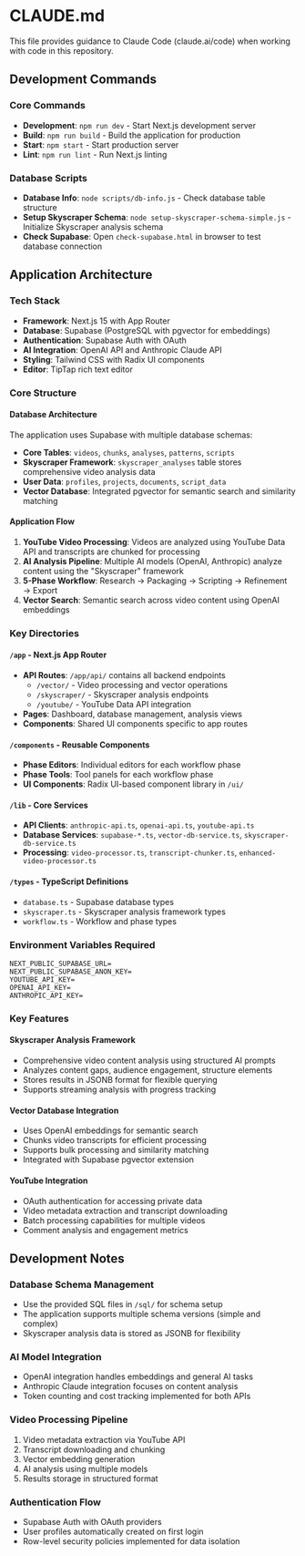 # CLAUDE.md

This file provides guidance to Claude Code (claude.ai/code) when working with code in this repository.

## Development Commands

### Core Commands
- **Development**: `npm run dev` - Start Next.js development server
- **Build**: `npm run build` - Build the application for production
- **Start**: `npm start` - Start production server
- **Lint**: `npm run lint` - Run Next.js linting

### Database Scripts
- **Database Info**: `node scripts/db-info.js` - Check database table structure
- **Setup Skyscraper Schema**: `node setup-skyscraper-schema-simple.js` - Initialize Skyscraper analysis schema
- **Check Supabase**: Open `check-supabase.html` in browser to test database connection

## Application Architecture

### Tech Stack
- **Framework**: Next.js 15 with App Router
- **Database**: Supabase (PostgreSQL with pgvector for embeddings)
- **Authentication**: Supabase Auth with OAuth
- **AI Integration**: OpenAI API and Anthropic Claude API
- **Styling**: Tailwind CSS with Radix UI components
- **Editor**: TipTap rich text editor

### Core Structure

#### Database Architecture
The application uses Supabase with multiple database schemas:
- **Core Tables**: `videos`, `chunks`, `analyses`, `patterns`, `scripts`
- **Skyscraper Framework**: `skyscraper_analyses` table stores comprehensive video analysis data
- **User Data**: `profiles`, `projects`, `documents`, `script_data`
- **Vector Database**: Integrated pgvector for semantic search and similarity matching

#### Application Flow
1. **YouTube Video Processing**: Videos are analyzed using YouTube Data API and transcripts are chunked for processing
2. **AI Analysis Pipeline**: Multiple AI models (OpenAI, Anthropic) analyze content using the "Skyscraper" framework
3. **5-Phase Workflow**: Research → Packaging → Scripting → Refinement → Export
4. **Vector Search**: Semantic search across video content using OpenAI embeddings

### Key Directories

#### `/app` - Next.js App Router
- **API Routes**: `/app/api/` contains all backend endpoints
  - `/vector/` - Video processing and vector operations
  - `/skyscraper/` - Skyscraper analysis endpoints
  - `/youtube/` - YouTube Data API integration
- **Pages**: Dashboard, database management, analysis views
- **Components**: Shared UI components specific to app routes

#### `/components` - Reusable Components
- **Phase Editors**: Individual editors for each workflow phase
- **Phase Tools**: Tool panels for each workflow phase
- **UI Components**: Radix UI-based component library in `/ui/`

#### `/lib` - Core Services
- **API Clients**: `anthropic-api.ts`, `openai-api.ts`, `youtube-api.ts`
- **Database Services**: `supabase-*.ts`, `vector-db-service.ts`, `skyscraper-db-service.ts`
- **Processing**: `video-processor.ts`, `transcript-chunker.ts`, `enhanced-video-processor.ts`

#### `/types` - TypeScript Definitions
- `database.ts` - Supabase database types
- `skyscraper.ts` - Skyscraper analysis framework types
- `workflow.ts` - Workflow and phase types

### Environment Variables Required
```
NEXT_PUBLIC_SUPABASE_URL=
NEXT_PUBLIC_SUPABASE_ANON_KEY=
YOUTUBE_API_KEY=
OPENAI_API_KEY=
ANTHROPIC_API_KEY=
```

### Key Features

#### Skyscraper Analysis Framework
- Comprehensive video content analysis using structured AI prompts
- Analyzes content gaps, audience engagement, structure elements
- Stores results in JSONB format for flexible querying
- Supports streaming analysis with progress tracking

#### Vector Database Integration
- Uses OpenAI embeddings for semantic search
- Chunks video transcripts for efficient processing
- Supports bulk processing and similarity matching
- Integrated with Supabase pgvector extension

#### YouTube Integration
- OAuth authentication for accessing private data
- Video metadata extraction and transcript downloading
- Batch processing capabilities for multiple videos
- Comment analysis and engagement metrics

## Development Notes

### Database Schema Management
- Use the provided SQL files in `/sql/` for schema setup
- The application supports multiple schema versions (simple and complex)
- Skyscraper analysis data is stored as JSONB for flexibility

### AI Model Integration
- OpenAI integration handles embeddings and general AI tasks
- Anthropic Claude integration focuses on content analysis
- Token counting and cost tracking implemented for both APIs

### Video Processing Pipeline
1. Video metadata extraction via YouTube API
2. Transcript downloading and chunking
3. Vector embedding generation
4. AI analysis using multiple models
5. Results storage in structured format

### Authentication Flow
- Supabase Auth with OAuth providers
- User profiles automatically created on first login
- Row-level security policies implemented for data isolation